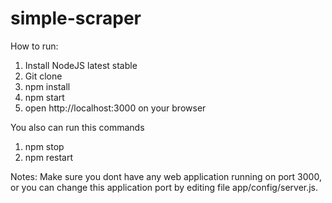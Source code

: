 # simple-scraper

How to run:

1. Install NodeJS latest stable
2. Git clone
3. npm install
4. npm start
5. open http://localhost:3000 on your browser

You also can run this commands
1. npm stop
2. npm restart

Notes:
Make sure you dont have any web application running on port 3000, or you can change this application port by editing file app/config/server.js.
